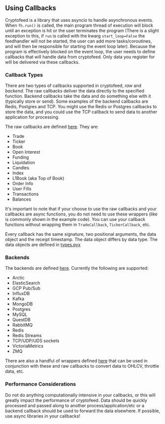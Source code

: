 ## Using Callbacks

Cryptofeed is a library that uses asyncio to handle asynchronous events. When `fh.run()` is called, the main program thread of execution will block until an exception is hit or the user terminates the program (There is a slight exception to this, if `run` is called with the kwarg `start_loop=False` the feedhandler will not be started, the user can add more tasks/coroutines, and will then be responsible for starting the event loop later). Because the program is effectively blocked on the event loop, the user needs to define callbacks that will handle data from cryptofeed. Only data you register for will be delivered via these callbacks.

### Callback Types

There are two types of callbacks supported in cryptofeed, *raw* and *backend*. The raw callbacks deliver the data directly to the specified function. Backend callbacks take the data and do something else with it (typically store or send). Some examples of the backend callbacks are Redis, Postgres and TCP. You might use the Redis or Postgres callbacks to store the data, and you could use the TCP callback to send data to another application for processing.

The raw callbacks are defined [here](../cryptofeed/callback.py). They are:

* Trade
* Ticker
* Book
* Open Interest
* Funding
* Liquidation
* Candles
* Index
* L1Book (aka Top of Book)
* Order Info
* User Fills
* Transactions
* Balances

It's important to note that if your choose to use the raw callbacks and your callbacks are async functions, you do not need to use these wrappers (like is commonly shown in the example code). You can use your callback functions without wrapping them in `TradeCallback`, `TickerCallback`, etc.

Every callback has the same signature, two positional arguments, the data object and the receipt timestamp. The data object differs by data type. The data objects are defined in [types.pyx](../cryptofeed/types.pyx)


### Backends

The backends are defined [here](../cryptofeed/backends/). Currently the following are supported:

* Arctic
* ElasticSearch
* GCP Pub/Sub
* InfluxDB
* Kafka
* MongoDB
* Postgres
* MySQL
* QuestDB
* RabbitMQ
* Redis
* Redis Streams
* TCP/UDP/UDS sockets
* VictoriaMetrics
* ZMQ

There are also a handful of wrappers defined [here](../cryptofeed/backends/aggregate.py) that can be used in conjunction with these and raw callbacks to convert data to OHLCV, throttle data, etc. 

### Performance Considerations

Do not do anything computationally intensive in your callbacks, or this will greatly impact the performance of cryptofeed. Data should be quickly processed and passed along to another process/application/etc or a backend callback should be used to forward the data elsewhere. If possible, use async libraries in your callbacks!

